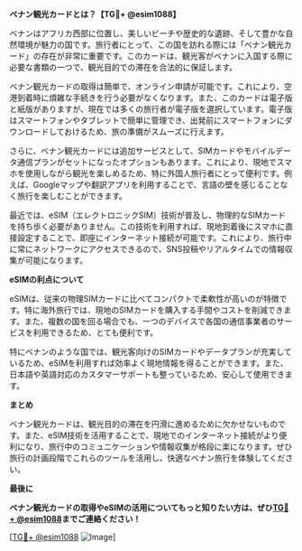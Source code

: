 **ベナン観光カードとは？【TG💪+ @esim1088】**

ベナンはアフリカ西部に位置し、美しいビーチや歴史的な遺跡、そして豊かな自然環境が魅力の国です。旅行者にとって、この国を訪れる際には「ベナン観光カード」の存在が非常に重要です。このカードは、観光客がベナンに入国する際に必要な書類の一つで、観光目的での滞在を合法的に保証します。

ベナン観光カードの取得は簡単で、オンライン申請が可能です。これにより、空港到着時に煩雑な手続きを行う必要がなくなります。また、このカードは電子版と紙版がありますが、現在では多くの旅行者が電子版を選択しています。電子版はスマートフォンやタブレットで簡単に管理でき、出発前にスマートフォンにダウンロードしておけるため、旅の準備がスムーズに行えます。

さらに、ベナン観光カードには追加サービスとして、SIMカードやモバイルデータ通信プランがセットになったオプションもあります。これにより、現地でスマホを使用しながら観光を楽しめるため、特に外国人旅行者にとって便利です。例えば、Googleマップや翻訳アプリを利用することで、言語の壁を感じることなく旅行を楽しむことができます。

最近では、eSIM（エレクトロニックSIM）技術が普及し、物理的なSIMカードを持ち歩く必要がありません。この技術を利用すれば、現地到着後にスマホに直接設定することで、即座にインターネット接続が可能です。これにより、旅行中に常にネットワークにアクセスできるので、SNS投稿やリアルタイムでの情報収集が可能になります。

**eSIMの利点について**

eSIMは、従来の物理SIMカードに比べてコンパクトで柔軟性が高いのが特徴です。特に海外旅行では、現地のSIMカードを購入する手間やコストを削減できます。また、複数の国を回る場合でも、一つのデバイスで各国の通信事業者のサービスを利用できるため、とても便利です。

特にベナンのような国では、観光客向けのSIMカードやデータプランが充実しているため、eSIMを利用すれば効率よく現地情報を得ることができます。また、日本語や英語対応のカスタマーサポートも整っているため、安心して使用できます。

**まとめ**

ベナン観光カードは、観光目的の滞在を円滑に進めるために欠かせないものです。また、eSIM技術を活用することで、現地でのインターネット接続がより便利になり、旅行中のコミュニケーションや情報収集が格段に楽になります。ぜひ旅行の計画段階でこれらのツールを活用し、快適なベナン旅行を体験してください。

**最後に**

**ベナン観光カードの取得やeSIMの活用についてもっと知りたい方は、ぜひ[TG💪+ @esim1088](https://t.me/s/esim1088)までご連絡ください！**

[[TG💪+ @esim1088](https://t.me/s/esim1088) ![Image](https://i.postimg.cc/Y0z9fWf4/image.png)]